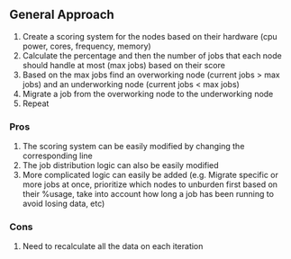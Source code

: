## General Approach
1) Create a scoring system for the nodes based on their hardware (cpu power, cores, frequency, memory)
2) Calculate the percentage and then the number of jobs that each node should handle at most (max jobs) based on their score
3) Based on the max jobs find an overworking node (current jobs > max jobs) and an underworking node (current jobs < max jobs)
4) Migrate a job from the overworking node to the underworking node
5) Repeat

### Pros
1) The scoring system can be easily modified by changing the corresponding line
2) The job distribution logic can also be easily modified
3) More complicated logic can easily be added (e.g. Migrate specific or more jobs at once, prioritize which nodes to unburden first based on their %usage, take into account how long a job has been running to avoid losing data, etc)

### Cons
1) Need to recalculate all the data on each iteration
